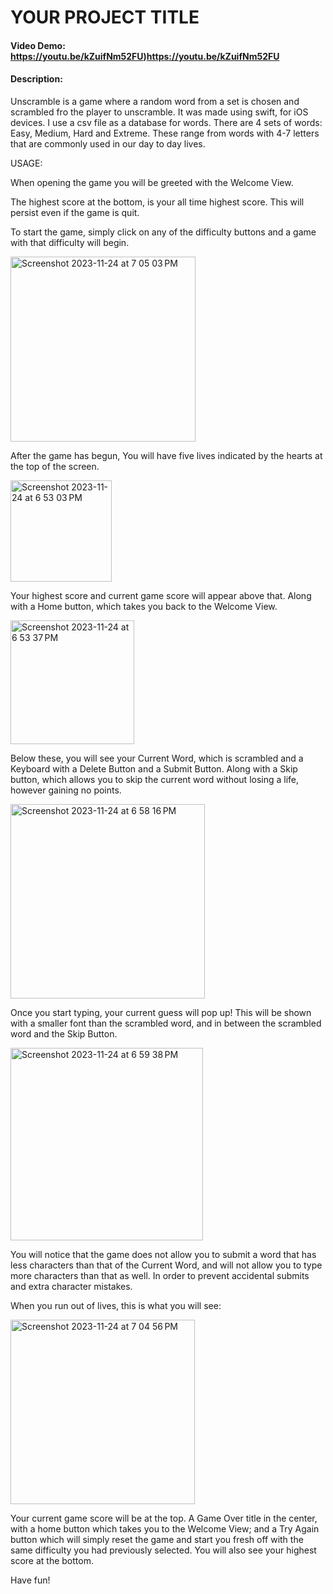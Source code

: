 # YOUR PROJECT TITLE
#### Video Demo: https://youtu.be/kZuifNm52FU)https://youtu.be/kZuifNm52FU
#### Description: 
Unscramble is a game where a random word from a set is chosen and scrambled fro the player to unscramble.
It was made using swift, for iOS devices. 
I use a csv file as a database for words. There are 4 sets of words: Easy, Medium, Hard and Extreme. These range from words with 4-7 letters that are commonly used in our day to day lives.

USAGE:

When opening the game you will be greeted with the Welcome View.

The highest score at the bottom, is your all time highest score. This will persist even if the game is quit.

To start the game, simply click on any of the difficulty buttons and a game with that difficulty will begin.

<img width="296" alt="Screenshot 2023-11-24 at 7 05 03 PM" src="https://github.com/liv404/Unscramble/assets/120323880/e3bb705b-62e7-4994-9759-ee05d16b1813">

After the game has begun, You will have five lives indicated by the hearts at the top of the screen.

<img width="162" alt="Screenshot 2023-11-24 at 6 53 03 PM" src="https://github.com/liv404/Unscramble/assets/120323880/aeb37f74-382e-44a3-8bfd-bba31108935a">

Your highest score and current game score will appear above that. Along with a Home button, which takes you back to the Welcome View.

<img width="198" alt="Screenshot 2023-11-24 at 6 53 37 PM" src="https://github.com/liv404/Unscramble/assets/120323880/52f4e8f4-097f-4dad-9bbc-e32011bb28ca">

Below these, you will see your Current Word, which is scrambled and a Keyboard with a Delete Button and a Submit Button. Along with a Skip button, which allows you to skip the current word without losing a life, however gaining no points.

<img width="311" alt="Screenshot 2023-11-24 at 6 58 16 PM" src="https://github.com/liv404/Unscramble/assets/120323880/3227dfec-60a0-4586-bf4a-a65269d0485d">

Once you start typing, your current guess will pop up! This will be shown with a smaller font than the scrambled word, and in between the scrambled word and the Skip Button.

<img width="308" alt="Screenshot 2023-11-24 at 6 59 38 PM" src="https://github.com/liv404/Unscramble/assets/120323880/ea4659db-8a99-4cfc-bead-b7d960aec1d1">

You will notice that the game does not allow you to submit a word that has less characters than that of the Current Word, and will not allow you to type more characters than that as well. In order to prevent accidental submits and extra character mistakes.

When you run out of lives, this is what you will see:

<img width="295" alt="Screenshot 2023-11-24 at 7 04 56 PM" src="https://github.com/liv404/Unscramble/assets/120323880/cbf6dd4f-9711-473e-ab57-e5a0d6b8c429">

Your current game score will be at the top. A Game Over title in the center, with a home button which takes you to the Welcome View; and a Try Again button which will simply reset the game and start you fresh off with the same difficulty you had previously selected.
You will also see your highest score at the bottom.

Have fun!

